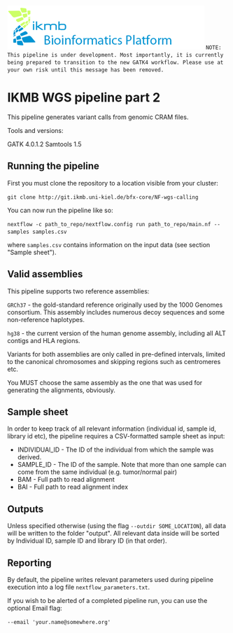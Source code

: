 ![](images/ikmb_bfx_logo.png)
`NOTE: This pipeline is under development. Most importantly, it is currently being prepared to transition to the new GATK4 workflow. Please use at your own risk until this message has been removed.`

# IKMB WGS pipeline part 2

This pipeline generates variant calls from genomic CRAM files. 

Tools and versions:

GATK 4.0.1.2
Samtools 1.5

## Running the pipeline

First you must clone the repository to a location visible from your cluster:

`git clone http://git.ikmb.uni-kiel.de/bfx-core/NF-wgs-calling`

You can now run the pipeline like so:

`nextflow -c path_to_repo/nextflow.config run path_to_repo/main.nf --samples samples.csv`

where `samples.csv` contains information on the input data (see section "Sample sheet").

## Valid assemblies

This pipeline supports two reference assemblies:

`GRCh37` - the gold-standard reference originally used by the 1000 Genomes consortium. This assembly includes numerous decoy sequences and some non-reference haplotypes. 

`hg38` - the current version of the human genome assembly, including all ALT contigs and HLA regions. 

Variants for both assemblies are only called in pre-defined intervals, limited to the canonical chromosomes and skipping regions such as centromeres etc. 

You MUST choose the same assembly as the one that was used for generating the alignments, obviously. 

## Sample sheet

In order to keep track of all relevant information (individual id, sample id, library id etc), the pipeline requires a CSV-formatted sample sheet as input:

  * INDIVIDUAl_ID - The ID of the individual from which the sample was derived.
  * SAMPLE_ID - The ID of the sample. Note that more than one sample can come from the same individual (e.g. tumor/normal pair)
  * BAM - Full path to read alignment
  * BAI - Full path to read alignment index

## Outputs

Unless specified otherwise (using the flag `--outdir SOME_LOCATION`), all data will be written to the folder "output". All relevant data inside will be sorted by Individual ID, sample ID and library ID (in that order). 

## Reporting

By default, the pipeline writes relevant parameters used during pipeline execution into a log file `nextflow_parameters.txt`. 

If you wish to be alerted of a completed pipeline run, you can use the optional Email flag:

`--email 'your.name@somewhere.org'`


